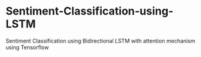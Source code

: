 # Sentiment-Classification-using-LSTM
Sentiment Classification using Bidirectional LSTM with attention mechanism using Tensorflow
